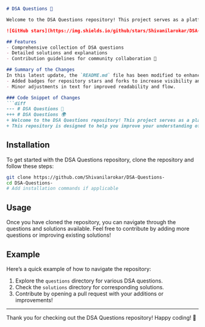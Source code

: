 ```markdown
# DSA Questions 🚀

Welcome to the DSA Questions repository! This project serves as a platform for developers and learners to practice and enhance their skills in Data Structures and Algorithms (DSA). This repository is designed to help you improve your understanding of various data structures and algorithms through a collection of questions and solutions.

![GitHub stars](https://img.shields.io/github/stars/Shivanilarokar/DSA-Questions-?style=social) ![Forks](https://img.shields.io/github/forks/Shivanilarokar/DSA-Questions-?style=social)

## Features
- Comprehensive collection of DSA questions
- Detailed solutions and explanations
- Contribution guidelines for community collaboration 🤝

## Summary of the Changes
In this latest update, the `README.md` file has been modified to enhance clarity and improve the overall presentation of the repository. The following changes were made:
- Added badges for repository stars and forks to increase visibility and engagement.
- Minor adjustments in text for improved readability and flow.

### Code Snippet of Changes
```diff
--- # DSA Questions 🚀
+++ # DSA Questions 🌍
+ Welcome to the DSA Questions repository! This project serves as a platform for developers and learners to practice and enhance their skills in Data Structures and Algorithms (DSA).
+ This repository is designed to help you improve your understanding of various data structures and algorithms through a collection of questions and solutions.
```

## Installation
To get started with the DSA Questions repository, clone the repository and follow these steps:
```bash
git clone https://github.com/Shivanilarokar/DSA-Questions-
cd DSA-Questions-
# Add installation commands if applicable
```

## Usage
Once you have cloned the repository, you can navigate through the questions and solutions available. Feel free to contribute by adding more questions or improving existing solutions!

## Example
Here’s a quick example of how to navigate the repository:
1. Explore the `questions` directory for various DSA questions.
2. Check the `solutions` directory for corresponding solutions.
3. Contribute by opening a pull request with your additions or improvements!

---

Thank you for checking out the DSA Questions repository! Happy coding! 🎉
```